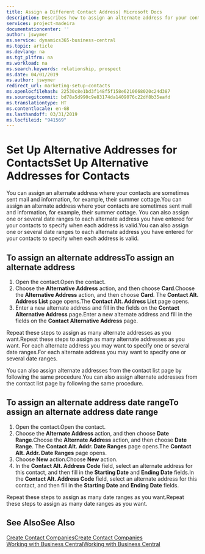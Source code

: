 ```yaml
---
title: Assign a Different Contact Address| Microsoft Docs
description: Describes how to assign an alternate address for your contacts or prospects, where they are sometimes sent information.
services: project-madeira
documentationcenter: ''
author: jswymer
ms.service: dynamics365-business-central
ms.topic: article
ms.devlang: na
ms.tgt_pltfrm: na
ms.workload: na
ms.search.keywords: relationship, prospect
ms.date: 04/01/2019
ms.author: jswymer
redirect_url: marketing-setup-contacts
ms.openlocfilehash: 22530c8e1bd3f148f5f158e6210668020c24d387
ms.sourcegitcommit: bd78a5d990c9e83174da1409076c22df8b35eafd
ms.translationtype: HT
ms.contentlocale: en-GB
ms.lasthandoff: 03/31/2019
ms.locfileid: "941569"
---
```

# <a name="set-up-alternative-addresses-for-contacts"></a><span data-ttu-id="88bdb-103">Set Up Alternative Addresses for Contacts</span><span class="sxs-lookup"><span data-stu-id="88bdb-103">Set Up Alternative Addresses for Contacts</span></span>
<span data-ttu-id="88bdb-104">You can assign an alternate address where your contacts are sometimes sent mail and information, for example, their summer cottage.</span><span class="sxs-lookup"><span data-stu-id="88bdb-104">You can assign an alternate address where your contacts are sometimes sent mail and information, for example, their summer cottage.</span></span> <span data-ttu-id="88bdb-105">You can also assign one or several date ranges to each alternate address you have entered for your contacts to specify when each address is valid.</span><span class="sxs-lookup"><span data-stu-id="88bdb-105">You can also assign one or several date ranges to each alternate address you have entered for your contacts to specify when each address is valid.</span></span>

## <a name="to-assign-an-alternate-address"></a><span data-ttu-id="88bdb-106">To assign an alternate address</span><span class="sxs-lookup"><span data-stu-id="88bdb-106">To assign an alternate address</span></span>
1. <span data-ttu-id="88bdb-107">Open the contact.</span><span class="sxs-lookup"><span data-stu-id="88bdb-107">Open the contact.</span></span>
2. <span data-ttu-id="88bdb-108">Choose the **Alternative Address** action, and then choose **Card**.</span><span class="sxs-lookup"><span data-stu-id="88bdb-108">Choose the **Alternative Address** action, and then choose **Card**.</span></span> <span data-ttu-id="88bdb-109">The **Contact Alt. Address List** page opens.</span><span class="sxs-lookup"><span data-stu-id="88bdb-109">The **Contact Alt. Address List** page opens.</span></span>
3. <span data-ttu-id="88bdb-110">Enter a new alternate address and fill in the fields on the **Contact Alternative Address** page.</span><span class="sxs-lookup"><span data-stu-id="88bdb-110">Enter a new alternate address and fill in the fields on the **Contact Alternative Address** page.</span></span>

<span data-ttu-id="88bdb-111">Repeat these steps to assign as many alternate addresses as you want.</span><span class="sxs-lookup"><span data-stu-id="88bdb-111">Repeat these steps to assign as many alternate addresses as you want.</span></span> <span data-ttu-id="88bdb-112">For each alternate address you may want to specify one or several date ranges.</span><span class="sxs-lookup"><span data-stu-id="88bdb-112">For each alternate address you may want to specify one or several date ranges.</span></span>

<span data-ttu-id="88bdb-113">You can also assign alternate addresses from the contact list page by following the same procedure.</span><span class="sxs-lookup"><span data-stu-id="88bdb-113">You can also assign alternate addresses from the contact list page by following the same procedure.</span></span>

## <a name="to-assign-an-alternate-address-date-range"></a><span data-ttu-id="88bdb-114">To assign an alternate address date range</span><span class="sxs-lookup"><span data-stu-id="88bdb-114">To assign an alternate address date range</span></span>
1. <span data-ttu-id="88bdb-115">Open the contact.</span><span class="sxs-lookup"><span data-stu-id="88bdb-115">Open the contact.</span></span>
2. <span data-ttu-id="88bdb-116">Choose the **Alternate Address** action, and then choose **Date Range**.</span><span class="sxs-lookup"><span data-stu-id="88bdb-116">Choose the **Alternate Address** action, and then choose **Date Range**.</span></span> <span data-ttu-id="88bdb-117">The **Contact Alt. Addr. Date Ranges** page opens.</span><span class="sxs-lookup"><span data-stu-id="88bdb-117">The **Contact Alt. Addr. Date Ranges** page opens.</span></span>
3. <span data-ttu-id="88bdb-118">Choose **New** action.</span><span class="sxs-lookup"><span data-stu-id="88bdb-118">Choose **New** action.</span></span>
4. <span data-ttu-id="88bdb-119">In the **Contact Alt. Address Code** field, select an alternate address for this contact, and then fill in the **Starting Date** and **Ending Date** fields.</span><span class="sxs-lookup"><span data-stu-id="88bdb-119">In the **Contact Alt. Address Code** field, select an alternate address for this contact, and then fill in the **Starting Date** and **Ending Date** fields.</span></span>

<span data-ttu-id="88bdb-120">Repeat these steps to assign as many date ranges as you want.</span><span class="sxs-lookup"><span data-stu-id="88bdb-120">Repeat these steps to assign as many date ranges as you want.</span></span>

## <a name="see-also"></a><span data-ttu-id="88bdb-121">See Also</span><span class="sxs-lookup"><span data-stu-id="88bdb-121">See Also</span></span>
[<span data-ttu-id="88bdb-122">Create Contact Companies</span><span class="sxs-lookup"><span data-stu-id="88bdb-122">Create Contact Companies</span></span>](marketing-create-contact-companies.md)  
[<span data-ttu-id="88bdb-123">Working with Business Central</span><span class="sxs-lookup"><span data-stu-id="88bdb-123">Working with Business Central</span></span>](ui-work-product.md)
